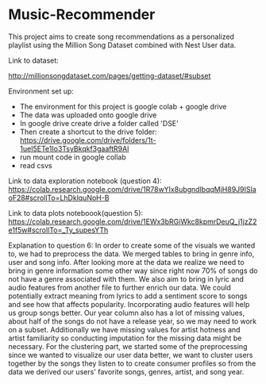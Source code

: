 # Music-Recommender
This project aims to create song recommendations as a personalized playlist using the Million Song Dataset combined with Nest User data.

Link to dataset:

http://millionsongdataset.com/pages/getting-dataset/#subset

Environment set up:
- The environment for this project is google colab + google drive
- The data was uploaded onto google drive
- In google drive create drive a folder called 'DSE' 
- Then create a shortcut to the drive folder: https://drive.google.com/drive/folders/1t-1ueI5ETe1Io3TsyBkqkf3gaaftR9Al
- run mount code in google collab
- read csvs

Link to data exploration notebook (question 4):
https://colab.research.google.com/drive/1R78wYIx8ubgndlbqqMjH89J9ISlaoF28#scrollTo=LhDklquNoH-B

Link to data plots noteboook(question 5):
https://colab.research.google.com/drive/1EWx3bRGiWkc8kpmrDeuQ_j1jzZ2e1f5w#scrollTo=_Ty_supesYTh

Explanation to question 6:
In order to create some of the visuals we wanted to, we had to preprocess the data. We merged tables to bring in genre info, user and song info. After looking more at the data we realize we need to bring in genre information some other way since right now 70% of songs do not have a genre associated with them. We also aim to bring in lyric and audio features from another file to further enrich our data. We could potentially extract meaning from lyrics to add a sentiment score to songs and see how that affects popularity. Incorporating audio features will help us group songs better. Our year column also has a lot of missing values, about half of the songs do not have a release year, so we may need to work on a subset. Additionally we have missing values for artist hotness and artist familiarity so conducting imputation for the missing data might be necessary. For the clustering part, we started some of the preprocessing since we wanted to visualize our user data better, we want to cluster users together by the songs they listen to to create consumer profiles so from the data we derived our users' favorite songs, genres, artist, and song year. 


